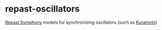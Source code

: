 # repast-oscillators
[Repast Symphony](https://repast.github.io/repast_simphony.html) models for synchronizing oscillators (such as [Kuramoto](http://tutorials.siam.org/dsweb/cotutorial/index.php?s=1&p=1))
